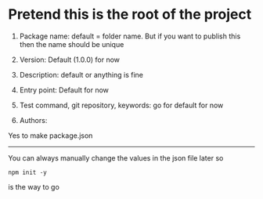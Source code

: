 # Pretend this is the root of the project

1. Package name: default = folder name. But if you want to publish this then the name should be unique

2. Version: Default (1.0.0) for now
3. Description: default or anything is fine
4. Entry point: Default for now
5. Test command, git repository, keywords: go for default for now
6. Authors:


Yes to make package.json

<hr>

You can always manually change the values in the json file later
so 
```
npm init -y
```
is the way to go
